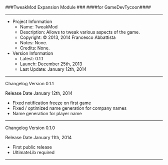 ###TweakMod Expansion Module ###
####for GameDevTycoon####
*************************************************************************************************

- Project Information
    - Name:         TweakMod
    - Description:  Allows to tweak various aspects of the game.
    - Copyright:    © 2013, 2014 Francesco Abbattista
    - Notes:        None.
    - Credits:      None.
- Version Information
    - Latest:       0.1.1
    - Launch:       December 25th, 2013
    - Last Update:  January 12th, 2014                    

*************************************************************************************************
Changelog Version
0.1.1

Release Date
January 12th, 2014

- Fixed notification freeze on first game
- Fixed / optimized name generation for company names
- Name generation for player name

*************************************************************************************************
Changelog Version
0.1.0

Release Date
January 11th, 2014

- First public release
- UltimateLib required
*************************************************************************************************
